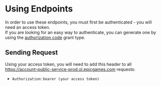 # Using Endpoints
In order to use these endpoints, you must first be authenticated - you will need an access token.  
If you are looking for an easy way to authenticate, you can generate one by using the [authorization code](https://github.com/MixV2/EpicResearch/blob/master/docs/auth/grant_types/authorization_code.md) grant type.

## Sending Request
Using your access token, you will need to add this header to all https://account-public-service-prod.ol.epicgames.com requests:
- `Authorization`: `bearer (your access token)`
